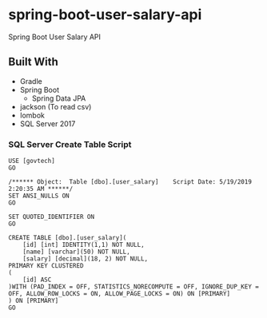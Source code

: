 # spring-boot-user-salary-api
Spring Boot User Salary API

## Built With

* Gradle
* Spring Boot
  * Spring Data JPA
* jackson (To read csv)
* lombok
* SQL Server 2017


### SQL Server Create Table Script 
```
USE [govtech]
GO

/****** Object:  Table [dbo].[user_salary]    Script Date: 5/19/2019 2:20:35 AM ******/
SET ANSI_NULLS ON
GO

SET QUOTED_IDENTIFIER ON
GO

CREATE TABLE [dbo].[user_salary](
	[id] [int] IDENTITY(1,1) NOT NULL,
	[name] [varchar](50) NOT NULL,
	[salary] [decimal](18, 2) NOT NULL,
PRIMARY KEY CLUSTERED 
(
	[id] ASC
)WITH (PAD_INDEX = OFF, STATISTICS_NORECOMPUTE = OFF, IGNORE_DUP_KEY = OFF, ALLOW_ROW_LOCKS = ON, ALLOW_PAGE_LOCKS = ON) ON [PRIMARY]
) ON [PRIMARY]
GO

```

